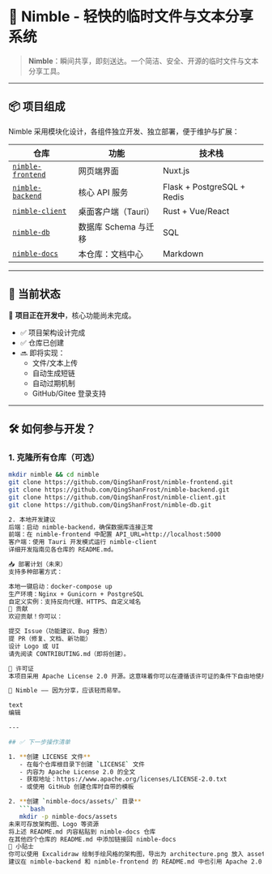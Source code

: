 # 🚀 Nimble - 轻快的临时文件与文本分享系统

> **Nimble**：瞬间共享，即刻送达。一个简洁、安全、开源的临时文件与文本分享工具。

---

## 📦 项目组成

Nimble 采用模块化设计，各组件独立开发、独立部署，便于维护与扩展：

| 仓库 | 功能 | 技术栈 |
|------|------|--------|
| [`nimble-frontend`](https://github.com/QingShanFrost/nimble-frontend) | 网页端界面 | Nuxt.js |
| [`nimble-backend`](https://github.com/QingShanFrost/nimble-backend) | 核心 API 服务 | Flask + PostgreSQL + Redis |
| [`nimble-client`](https://github.com/QingShanFrost/nimble-client) | 桌面客户端（Tauri） | Rust + Vue/React |
| [`nimble-db`](https://github.com/QingShanFrost/nimble-db) | 数据库 Schema 与迁移 | SQL |
| [`nimble-docs`](https://github.com/QingShanFrost/nimble-docs) | 本仓库：文档中心 | Markdown |

---

## 🚦 当前状态

🚧 **项目正在开发中**，核心功能尚未完成。

- ✅ 项目架构设计完成
- ✅ 仓库已创建
- 🔜 即将实现：
  - 文件/文本上传
  - 自动生成短链
  - 自动过期机制
  - GitHub/Gitee 登录支持

---

## 🛠️ 如何参与开发？

### 1. 克隆所有仓库（可选）

```bash
mkdir nimble && cd nimble
git clone https://github.com/QingShanFrost/nimble-frontend.git
git clone https://github.com/QingShanFrost/nimble-backend.git
git clone https://github.com/QingShanFrost/nimble-client.git
git clone https://github.com/QingShanFrost/nimble-db.git

2. 本地开发建议
后端：启动 nimble-backend，确保数据库连接正常
前端：在 nimble-frontend 中配置 API_URL=http://localhost:5000
客户端：使用 Tauri 开发模式运行 nimble-client
详细开发指南见各仓库的 README.md。

📥 部署计划（未来）
支持多种部署方式：

本地一键启动：docker-compose up
生产环境：Nginx + Gunicorn + PostgreSQL
自定义实例：支持反向代理、HTTPS、自定义域名
🤝 贡献
欢迎贡献！你可以：

提交 Issue（功能建议、Bug 报告）
提 PR（修复、文档、新功能）
设计 Logo 或 UI
请先阅读 CONTRIBUTING.md（即将创建）。

📄 许可证
本项目采用 Apache License 2.0 开源。这意味着你可以在遵循该许可证的条件下自由地使用、修改和分发本软件。更多详情，请参阅 LICENSE 文件。

🌟 Nimble —— 因为分享，应该轻而易举。

text
编辑

---

## ✅ 下一步操作清单

1. **创建 LICENSE 文件**
   - 在每个仓库根目录下创建 `LICENSE` 文件
   - 内容为 Apache License 2.0 的全文
   - 获取地址：https://www.apache.org/licenses/LICENSE-2.0.txt
   - 或使用 GitHub 创建仓库时自带的模板

2. **创建 `nimble-docs/assets/` 目录**
   ```bash
   mkdir -p nimble-docs/assets
未来可存放架构图、Logo 等资源
将上述 README.md 内容粘贴到 nimble-docs 仓库
在其他四个仓库的 README.md 中添加链接回 nimble-docs
🎁 小贴士
你可以使用 Excalidraw 绘制手绘风格的架构图，导出为 architecture.png 放入 assets/
建议在 nimble-backend 和 nimble-frontend 的 README.md 中也引用 Apache 2.0 许可证

